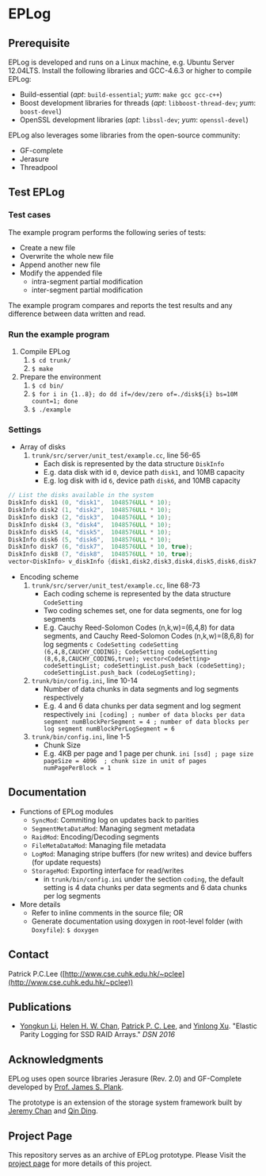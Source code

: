 # EPLog
## Prerequisite
EPLog is developed and runs on a Linux machine, e.g. Ubuntu Server 12.04LTS.
Install the following libraries and GCC-4.6.3 or higher to compile EPLog:

- Build-essential (*apt*: `build-essential`; *yum*: `make gcc gcc-c++`)
- Boost development libraries for threads (*apt*: `libboost-thread-dev`; *yum*: `boost-devel`)
- OpenSSL development libraries (*apt*: `libssl-dev`; *yum*: `openssl-devel`)

EPLog also leverages some libraries from the open-source community:

- GF-complete
- Jerasure
- Threadpool

## Test EPLog
### Test cases
The example program performs the following series of tests:

- Create a new file
- Overwrite the whole new file
- Append another new file
- Modify the appended file
  - intra-segment partial modification
  - inter-segment partial modification

The example program compares and reports the test results and any difference between data written and read.

### Run the example program
1. Compile EPLog
    1. `$ cd trunk/`
    2. `$ make`
2. Prepare the environment
    1. `$ cd bin/`
    2. `$ for i in {1..8}; do dd if=/dev/zero of=./disk${i} bs=10M count=1; done`
    3. `$ ./example`

### Settings
- Array of disks
    1. `trunk/src/server/unit_test/example.cc`, line 56-65
        - Each disk is represented by the data structure `DiskInfo`
        - E.g. data disk with id `0`, device path `disk1`, and 10MB capacity
        - E.g. log disk with id `6`, device path `disk6`, and 10MB capacity
```c
// List the disks available in the system
DiskInfo disk1 (0, "disk1",  1048576ULL * 10);
DiskInfo disk2 (1, "disk2",  1048576ULL * 10);
DiskInfo disk3 (2, "disk3",  1048576ULL * 10);
DiskInfo disk4 (3, "disk4",  1048576ULL * 10);
DiskInfo disk5 (4, "disk5",  1048576ULL * 10);
DiskInfo disk6 (5, "disk6",  1048576ULL * 10);
DiskInfo disk7 (6, "disk7",  1048576ULL * 10, true);
DiskInfo disk8 (7, "disk8",  1048576ULL * 10, true);
vector<DiskInfo> v_diskInfo {disk1,disk2,disk3,disk4,disk5,disk6,disk7,disk8};
```
- Encoding scheme
    1. `trunk/src/server/unit_test/example.cc`, line 68-73
        - Each coding scheme is represented by the data structure `CodeSetting`
        - Two coding schemes set, one for data segments, one for log segments
        - E.g. Cauchy Reed-Solomon Codes (n,k,w)=(6,4,8) for data segments, and Cauchy Reed-Solomon Codes (n,k,w)=(8,6,8) for log segments
      ```c
      CodeSetting codeSetting (6,4,8,CAUCHY_CODING);
      CodeSetting codeLogSetting (8,6,8,CAUCHY_CODING,true);
      vector<CodeSetting> codeSettingList;
      codeSettingList.push_back (codeSetting);
      codeSettingList.push_back (codeLogSetting);
      ```
    2. `trunk/bin/config.ini`, line 10-14
        - Number of data chunks in data segments and log segments respectively
        - E.g. 4 and 6 data chunks per data segment and log segment respectively
      ```ini
      [coding]
      ; number of data blocks per data segment
      numBlockPerSegment = 4
      ; number of data blocks per log segment
      numBlockPerLogSegment = 6
      ```
    3. `trunk/bin/config.ini`, line 1-5
        - Chunk Size
        - E.g. 4KB per page and 1 page per chunk.
      ```ini
      [ssd]
      ; page size
      pageSize = 4096 
      ; chunk size in unit of pages
      numPagePerBlock = 1
      ```

## Documentation
- Functions of EPLog modules
    - `SyncMod`: Commiting log on updates back to parities
    - `SegmentMetaDataMod`: Managing segment metadata
    - `RaidMod`: Encoding/Decoding segments
    - `FileMetaDataMod`: Managing file metadata
    - `LogMod`: Managing stripe buffers (for new writes) and device buffers (for update requests)
    - `StorageMod`: Exporting interface for read/writes
        - in `trunk/bin/config.ini` under the section `coding`, the default setting is 4 data chunks per data segments and 6 data chunks per log segments
- More details
    - Refer to inline comments in the source file; OR
    - Generate documentation using doxygen in root-level folder (with `Doxyfile`): `$ doxygen`

## Contact
Patrick P.C.Lee ([http://www.cse.cuhk.edu.hk/~pclee](http://www.cse.cuhk.edu.hk/~pclee))

## Publications
- [Yongkun Li](http://staff.ustc.edu.cn/~ykli), [Helen H. W. Chan](http://www.cse.cuhk.edu.hk/~hwchan), [Patrick P. C. Lee](http://www.cse.cuhk.edu.hk/~pclee), and [Yinlong Xu](http://cs.ustc.edu.cn/szdw/bdjs/201006/t20100614_22073.html). "Elastic Parity Logging for SSD RAID Arrays." *DSN 2016*

## Acknowledgments
EPLog uses open source libraries Jerasure (Rev. 2.0) and GF-Complete developed by [Prof. James S. Plank](http://web.eecs.utk.edu/~plank/).

The prototype is an extension of the storage system framework built by [Jeremy Chan](https://github.com/jeremychan) and [Qin Ding](https://github.com/zie118).

## Project Page
This repository serves as an archive of EPLog prototype. Please Visit the [project page](http://ansrlab.cse.cuhk.edu.hk/software/eplog/) for more details of this project.
